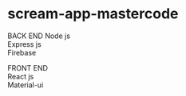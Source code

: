 # scream-app-mastercode
BACK END 
Node js <br>
Express js<br>
Firebase<br>

FRONT END<br>
React js<br>
Material-ui
